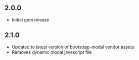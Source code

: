 ## 2.0.0

- Initial gem release

## 2.1.0

- Updated to latest version of bootstrap-modal vendor assets
- Removes dynamic modal javascript file